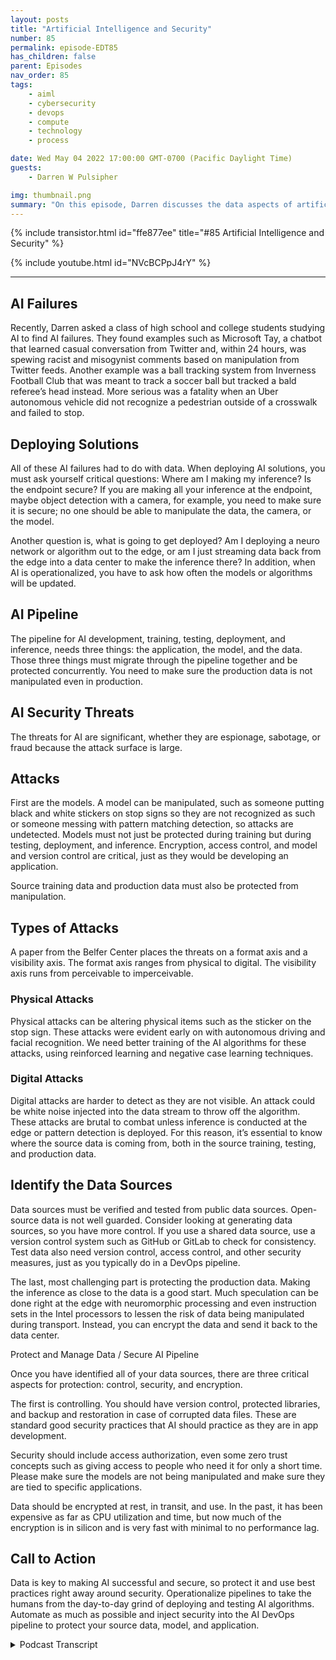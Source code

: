 ```yaml
---
layout: posts
title: "Artificial Intelligence and Security"
number: 85
permalink: episode-EDT85
has_children: false
parent: Episodes
nav_order: 85
tags:
    - aiml
    - cybersecurity
    - devops
    - compute
    - technology
    - process

date: Wed May 04 2022 17:00:00 GMT-0700 (Pacific Daylight Time)
guests:
    - Darren W Pulsipher

img: thumbnail.png
summary: "On this episode, Darren discusses the data aspects of artificial intelligence (AI) and the importance of securing that data."
---
```


{% include transistor.html id="ffe877ee" title="#85 Artificial Intelligence and Security" %}

{% include youtube.html id="NVcBCPpJ4rY" %}

---

<p></p><h2> AI Failures</h2>
<p>
</p>
<p>Recently, Darren asked a class of high school and college students studying AI to find AI failures. They found examples such as Microsoft Tay, a chatbot that learned casual conversation from Twitter and, within 24 hours, was spewing racist and misogynist comments based on manipulation from Twitter feeds. Another example was a ball tracking system from Inverness Football Club that was meant to track a soccer ball but tracked a bald referee’s head instead.  More serious was a fatality when an Uber autonomous vehicle did not recognize a pedestrian outside of a crosswalk and failed to stop.</p>
<p></p><h2> Deploying Solutions</h2>
<p>
</p>
<p>All of these AI failures had to do with data. When deploying AI solutions, you must ask yourself critical questions: Where am I making my inference?  Is the endpoint secure? If you are making all your inference at the endpoint, maybe object detection with a camera, for example, you need to make sure it is secure; no one should be able to manipulate the data, the camera, or the model.</p>
<p>Another question is, what is going to get deployed? Am I deploying a neuro network or algorithm out to the edge, or am I just streaming data back from the edge into a data center to make the inference there? In addition, when AI is operationalized, you have to ask how often the models or algorithms will be updated.</p>
<p></p><h2> AI Pipeline</h2>
<p>
</p>
<p>The pipeline for AI development, training, testing, deployment, and inference, needs three things: the application, the model, and the data. Those three things must migrate through the pipeline together and be protected concurrently. You need to make sure the production data is not manipulated even in production.</p>
<p></p><h2> AI Security Threats</h2>
<p>
</p>
<p>The threats for AI are significant, whether they are espionage, sabotage, or fraud because the attack surface is large.</p>
<p></p><h2> Attacks</h2>
<p>
</p>
<p>First are the models. A model can be manipulated, such as someone putting black and white stickers on stop signs so they are not recognized as such or someone messing with pattern matching detection, so attacks are undetected. Models must not just be protected during training but during testing, deployment, and inference.  Encryption, access control, and model and version control are critical, just as they would be developing an application.</p>
<p>Source training data and production data must also be protected from manipulation.</p>
<p></p><h2> Types of Attacks</h2>
<p>
</p>
<p>A paper from the Belfer Center places the threats on a format axis and a visibility axis. The format axis ranges from physical to digital. The visibility axis runs from perceivable to imperceivable.</p>
<p></p><h3> Physical Attacks</h3>
<p>
</p>
<p>Physical attacks can be altering physical items such as the sticker on the stop sign. These attacks were evident early on with autonomous driving and facial recognition. We need better training of the AI algorithms for these attacks, using reinforced learning and negative case learning techniques.</p>
<p></p><h3> Digital Attacks</h3>
<p>
</p>
<p>Digital attacks are harder to detect as they are not visible. An attack could be white noise injected into the data stream to throw off the algorithm. These attacks are brutal to combat unless inference is conducted at the edge or pattern detection is deployed.  For this reason, it’s essential to know where the source data is coming from, both in the source training, testing, and production data.</p>
<p></p><h2> Identify the Data Sources</h2>
<p>
</p>
<p>Data sources must be verified and tested from public data sources. Open-source data is not well guarded. Consider looking at generating data sources, so you have more control. If you use a shared data source, use a version control system such as GitHub or GitLab to check for consistency. Test data also need version control, access control, and other security measures, just as you typically do in a DevOps pipeline.</p>
<p>The last, most challenging part is protecting the production data. Making the inference as close to the data is a good start. Much speculation can be done right at the edge with neuromorphic processing and even instruction sets in the Intel processors to lessen the risk of data being manipulated during transport.  Instead, you can encrypt the data and send it back to the data center.</p>
<p>Protect and Manage Data / Secure AI Pipeline</p>
<p>Once you have identified all of your data sources, there are three critical aspects for protection: control, security, and encryption.</p>
<p>The first is controlling. You should have version control, protected libraries, and backup and restoration in case of corrupted data files. These are standard good security practices that AI should practice as they are in app development.</p>
<p>Security should include access authorization, even some zero trust concepts such as giving access to people who need it for only a short time. Please make sure the models are not being manipulated and make sure they are tied to specific applications.</p>
<p>Data should be encrypted at rest, in transit, and use. In the past, it has been expensive as far as CPU utilization and time, but now much of the encryption is in silicon and is very fast with minimal to no performance lag.</p>
<p></p><h2> Call to Action</h2>
<p>
</p>
<p>Data is key to making AI successful and secure, so protect it and use best practices right away around security. Operationalize pipelines to take the humans from the day-to-day grind of deploying and testing AI algorithms. Automate as much as possible and inject security into the AI DevOps pipeline to protect your source data, model, and application. </p>
<p>

<details>
<summary> Podcast Transcript </summary>

<p></p>

</details>
